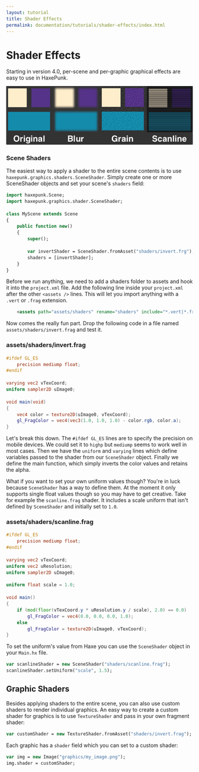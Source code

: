 ```yaml
---
layout: tutorial
title: Shader Effects
permalink: documentation/tutorials/shader-effects/index.html
---
```


# Shader Effects

Starting in version 4.0, per-scene and per-graphic graphical effects are easy to use in HaxePunk.

![Post processing shaders](/documentation/tutorials/images/shaders.jpg)

### Scene Shaders

The easiest way to apply a shader to the entire scene contents is to use `haxepunk.graphics.shaders.SceneShader`. Simply create one or more SceneShader objects and set your scene's `shaders` field:

```haxe
import haxepunk.Scene;
import haxepunk.graphics.shader.SceneShader;

class MyScene extends Scene
{
	public function new()
	{
		super();

		var invertShader = SceneShader.fromAsset("shaders/invert.frg");
		shaders = [invertShader];
	}
}
```

Before we run anything, we need to add a shaders folder to assets and hook it into the `project.xml` file. Add the following line inside your `project.xml` after the other `<assets />` lines. This will let you import anything with a `.vert` or `.frag` extension.

```xml
	<assets path="assets/shaders" rename="shaders" include="*.vert|*.frag" />
```

Now comes the really fun part. Drop the following code in a file named `assets/shaders/invert.frag` and test it.

### assets/shaders/invert.frag

```glsl
#ifdef GL_ES
	precision mediump float;
#endif

varying vec2 vTexCoord;
uniform sampler2D uImage0;

void main(void)
{
	vec4 color = texture2D(uImage0, vTexCoord);
	gl_FragColor = vec4(vec3(1.0, 1.0, 1.0) - color.rgb, color.a);
}
```

Let's break this down. The `#ifdef GL_ES` lines are to specify the precision on mobile devices. We could set it to `highp` but `mediump` seems to work well in most cases. Then we have the `uniform` and `varying` lines which define variables passed to the shader from our `SceneShader` object. Finally we define the main function, which simply inverts the color values and retains the alpha.

What if you want to set your own uniform values though? You're in luck because `SceneShader` has a way to define them. At the moment it only supports single float values though so you may have to get creative. Take for example the `scanline.frag` shader. It includes a scale uniform that isn't defined by `SceneShader` and initially set to `1.0`.

### assets/shaders/scanline.frag

```glsl
#ifdef GL_ES
    precision mediump float;
#endif

varying vec2 vTexCoord;
uniform vec2 uResolution;
uniform sampler2D uImage0;

uniform float scale = 1.0;

void main()
{
    if (mod(floor(vTexCoord.y * uResolution.y / scale), 2.0) == 0.0)
        gl_FragColor = vec4(0.0, 0.0, 0.0, 1.0);
    else
        gl_FragColor = texture2D(uImage0, vTexCoord);
}
```

To set the uniform's value from Haxe you can use the `SceneShader` object in your `Main.hx` file.

```haxe
var scanlineShader = new SceneShader("shaders/scanline.frag");
scanlineShader.setUniform("scale", 1.5);
```

## Graphic Shaders

Besides applying shaders to the entire scene, you can also use custom shaders to render individual graphics. An easy way to create a custom shader for graphics is to use `TextureShader` and pass in your own fragment shader:

```haxe
var customShader = new TextureShader.fromAsset("shaders/invert.frag");
```

Each graphic has a `shader` field which you can set to a custom shader:

```haxe
var img = new Image("graphics/my_image.png");
img.shader = customShader;
```